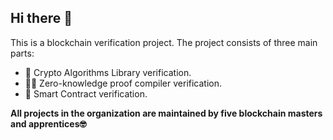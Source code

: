 ## Hi there 👋
This is a blockchain verification project.
The project consists of three main parts:

- 🌈 Crypto Algorithms Library verification.
- 👩‍💻 Zero-knowledge proof compiler verification.
- 🍿 Smart Contract verification.

**All projects in the organization are maintained by five blockchain masters and apprentices🤓**


